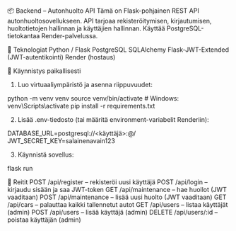 📦 Backend – Autonhuolto API
Tämä on Flask-pohjainen REST API autonhuoltosovellukseen. API tarjoaa rekisteröitymisen, kirjautumisen, huoltotietojen hallinnan ja käyttäjien hallinnan. Käyttää PostgreSQL-tietokantaa Render-palvelussa.

🔧 Teknologiat
    Python / Flask
    PostgreSQL
    SQLAlchemy
    Flask-JWT-Extended (JWT-autentikointi)
    Render (hostaus)

🚀 Käynnistys paikallisesti
1. Luo virtuaaliympäristö ja asenna riippuvuudet:

python -m venv venv
source venv/bin/activate  # Windows: venv\Scripts\activate
pip install -r requirements.txt

2. Lisää .env-tiedosto (tai määritä environment-variabelit Renderiin):

DATABASE_URL=postgresql://<käyttäjä>:<salasana>@<host>/<tietokanta>
JWT_SECRET_KEY=salainenavain123

3. Käynnistä sovellus:

flask run

🔐 Reitit
    POST /api/register – rekisteröi uusi käyttäjä
    POST /api/login – kirjaudu sisään ja saa JWT-token
    GET /api/maintenance – hae huollot (JWT vaaditaan)
    POST /api/maintenance – lisää uusi huolto (JWT vaaditaan)
    GET /api/cars – palauttaa kaikki tallennetut autot
    GET /api/users – listaa käyttäjät (admin)
    POST /api/users – lisää käyttäjä (admin)
    DELETE /api/users/:id – poistaa käyttäjän (admin)